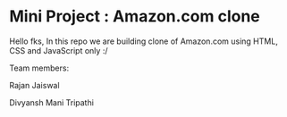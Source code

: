 # Mini Project : Amazon.com clone

Hello fks, In this repo we are building clone of Amazon.com using HTML, CSS and JavaScript only :/

Team members: 

Rajan Jaiswal

Divyansh Mani Tripathi
